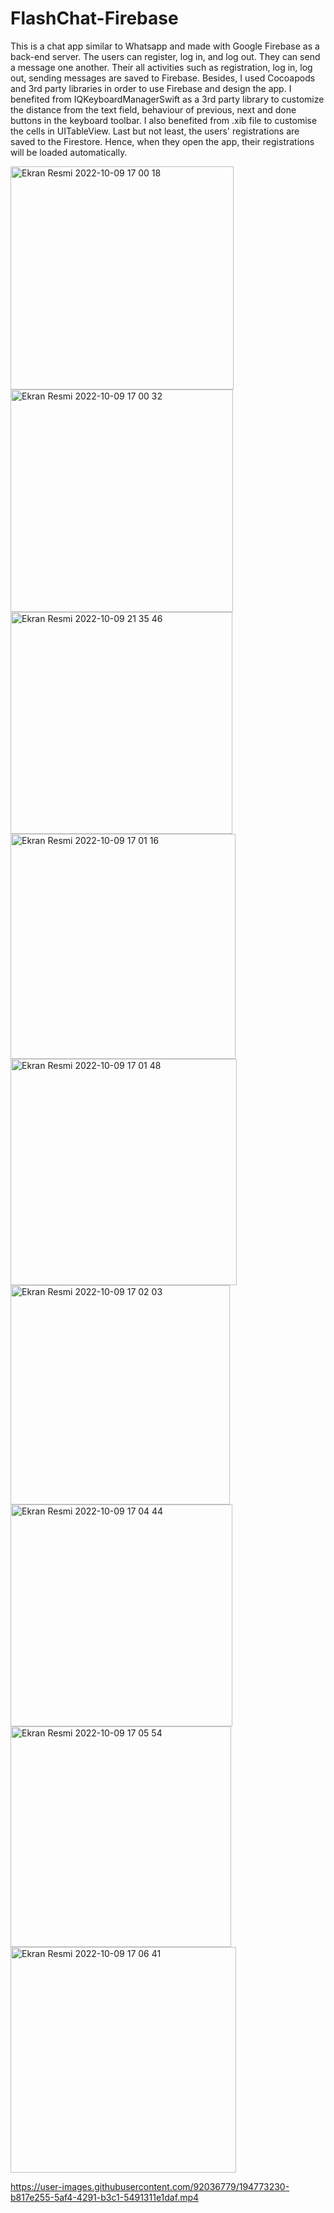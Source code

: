 # FlashChat-Firebase

This is a chat app similar to Whatsapp and made with Google Firebase as a back-end server. The users can register, log in, and log out. They can send a message one another. Their all activities such as registration, log in, log out, sending messages are saved to Firebase. Besides, I used Cocoapods and 3rd party libraries in order to use Firebase and design the app. I benefited from IQKeyboardManagerSwift as a 3rd party library to customize the distance from the text field, behaviour of previous, next and done buttons in the keyboard toolbar. I also benefited from .xib file to customise the cells in UITableView. Last but not least, the users' registrations are saved to the Firestore. Hence, when they open the app, their registrations will be loaded automatically.

<img width="357" alt="Ekran Resmi 2022-10-09 17 00 18" src="https://user-images.githubusercontent.com/92036779/194772562-e46c7039-9ec9-41bc-9856-2fc89e5877e8.png">
<img width="356" alt="Ekran Resmi 2022-10-09 17 00 32" src="https://user-images.githubusercontent.com/92036779/194772569-fee358f3-6536-4767-b945-f457365a48ae.png">
<img width="355" alt="Ekran Resmi 2022-10-09 21 35 46" src="https://user-images.githubusercontent.com/92036779/194773808-60dd22b4-eecb-49ce-8d6f-4540a9156a49.png">
<img width="360" alt="Ekran Resmi 2022-10-09 17 01 16" src="https://user-images.githubusercontent.com/92036779/194772586-f7c749c3-29f1-4675-a879-5969380d3658.png">
<img width="362" alt="Ekran Resmi 2022-10-09 17 01 48" src="https://user-images.githubusercontent.com/92036779/194772588-3a221f60-b6b9-4c5c-973e-6a9bf09bacd4.png">
<img width="351" alt="Ekran Resmi 2022-10-09 17 02 03" src="https://user-images.githubusercontent.com/92036779/194772589-92663cdb-19d0-4d03-ac3b-a6f2942721d9.png">
<img width="355" alt="Ekran Resmi 2022-10-09 17 04 44" src="https://user-images.githubusercontent.com/92036779/194772592-32a9cb96-aa18-4137-9e54-3e879beb93b3.png">
<img width="353" alt="Ekran Resmi 2022-10-09 17 05 54" src="https://user-images.githubusercontent.com/92036779/194772619-b1d7659e-9c2d-412d-bcbe-4a4e1869bd28.png">
<img width="361" alt="Ekran Resmi 2022-10-09 17 06 41" src="https://user-images.githubusercontent.com/92036779/194772611-153bc6de-75d9-4afd-a0bf-df1e76f151dc.png">


https://user-images.githubusercontent.com/92036779/194773230-b817e255-5af4-4291-b3c1-5491311e1daf.mp4

